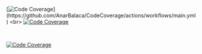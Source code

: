 
[![Code Coverage](https://img.shields.io/badge/Code%20Coverage-86%25-success?style=flat?color=black&color=blue?)](https://github.com/AnarBalaca/CodeCoverage/actions/workflows/main.yml)
<br>
[![Code Coverage](https://galeri13.uludagsozluk.com/694/internet-mahir_1201478.jpg)](https://github.com/AnarBalaca/CodeCoverage/actions/workflows/main.yml)

<br>

[![Code Coverage](https://github.com/AnarBalaca/CodeCoverage/actions/workflows/main.yml/badge.svg)](https://github.com/AnarBalaca/CodeCoverage/actions/workflows/main.yml)
